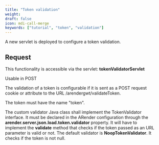 ```yaml
---
title: "Token validation"
weight: 
draft: false
icon: mdi-call-merge
keywords: ["tutorial", "token", "validation"]
---
```


A new servlet is deployed to configure a token validation.

## Request 

This functionality is accessible via the servlet: **tokenValidatorServlet**

Usable in POST


The validation of a token is configurable if it is sent as a POST request cookie or attribute to the URL /arendergwt/validateToken.

The token must have the name "token".

The custom validator Java class shall implement the TokenValidator interface. It must be declared in the ARender configuration through the **arender.server.json.load.token.validator** property.
It will have to implement the **validate** method that checks if the token passed as an URL parameter is valid or not.
The default validator is **NoopTokenValidator**. It checks if the token is not null.
